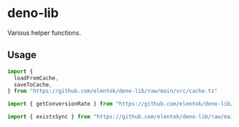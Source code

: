 # deno-lib

Various helper functions.

## Usage

```ts
import {
  loadFromCache,
  saveToCache,
} from "https://github.com/elentok/deno-lib/raw/main/src/cache.ts"

import { getConversionRate } from "https://github.com/elentok/deno-lib/raw/main/src/currency.ts"

import { existsSync } from "https://github.com/elentok/deno-lib/raw/main/src/fs.ts"
```
